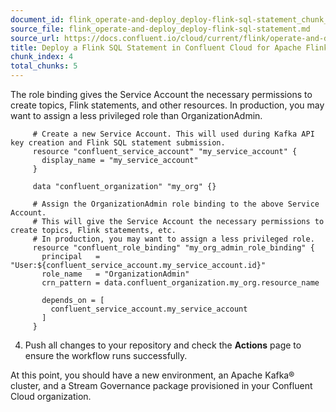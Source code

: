 ```yaml
---
document_id: flink_operate-and-deploy_deploy-flink-sql-statement_chunk_4
source_file: flink_operate-and-deploy_deploy-flink-sql-statement.md
source_url: https://docs.confluent.io/cloud/current/flink/operate-and-deploy/deploy-flink-sql-statement.html
title: Deploy a Flink SQL Statement in Confluent Cloud for Apache Flink
chunk_index: 4
total_chunks: 5
---
```


The role binding gives the Service Account the necessary permissions to create topics, Flink statements, and other resources. In production, you may want to assign a less privileged role than OrganizationAdmin.

         # Create a new Service Account. This will used during Kafka API key creation and Flink SQL statement submission.
         resource "confluent_service_account" "my_service_account" {
           display_name = "my_service_account"
         }

         data "confluent_organization" "my_org" {}

         # Assign the OrganizationAdmin role binding to the above Service Account.
         # This will give the Service Account the necessary permissions to create topics, Flink statements, etc.
         # In production, you may want to assign a less privileged role.
         resource "confluent_role_binding" "my_org_admin_role_binding" {
           principal   = "User:${confluent_service_account.my_service_account.id}"
           role_name   = "OrganizationAdmin"
           crn_pattern = data.confluent_organization.my_org.resource_name

           depends_on = [
             confluent_service_account.my_service_account
           ]
         }

  4. Push all changes to your repository and check the **Actions** page to ensure the workflow runs successfully.

At this point, you should have a new environment, an Apache Kafka® cluster, and a Stream Governance package provisioned in your Confluent Cloud organization.
